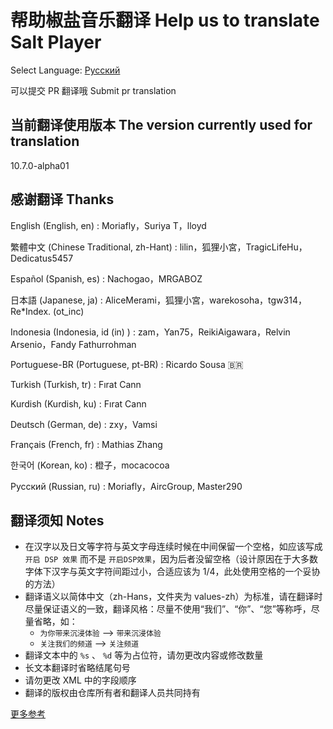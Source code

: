 # 帮助椒盐音乐翻译 Help us to translate Salt Player

Select Language: [Русский](https://github.com/Moriafly/SaltPlayerSource/tree/main/translations/README-RU.md)

可以提交 PR 翻译哦  Submit pr translation

## 当前翻译使用版本 The version currently used for translation

10.7.0-alpha01

## 感谢翻译 Thanks

English (English, en) : Moriafly，Suriya T，lloyd

繁體中文 (Chinese Traditional, zh-Hant) : lilin，狐狸小宮，TragicLifeHu，Dedicatus5457

Español (Spanish, es) : Nachogao，MRGABOZ

日本語 (Japanese, ja) : AliceMerami，狐狸小宮，warekosoha，tgw314，Re*Index. (ot_inc)

Indonesia (Indonesia, id (in) ) : zam，Yan75，ReikiAigawara，Relvin Arsenio，Fandy Fathurrohman

Portuguese-BR (Portuguese, pt-BR) : Ricardo Sousa 🇧🇷

Turkish (Turkish, tr) : Fırat Cann

Kurdish (Kurdish, ku) : Fırat Cann

Deutsch (German, de) : zxy，Vamsi

Français (French, fr) : Mathias Zhang

한국어 (Korean, ko) : 橙子，mocacocoa

Русский (Russian, ru) : Moriafly，AircGroup, Master290

## 翻译须知 Notes

- 在汉字以及日文等字符与英文字母连续时候在中间保留一个空格，如应该写成 `开启 DSP 效果` 而不是 `开启DSP效果`，因为后者没留空格（设计原因在于大多数字体下汉字与英文字符间距过小，合适应该为 1/4，此处使用空格的一个妥协的方法）
- 翻译语义以简体中文（zh-Hans，文件夹为 values-zh）为标准，请在翻译时尽量保证语义的一致，翻译风格：尽量不使用“我们”、“你”、“您”等称呼，尽量省略，如：
  - `为你带来沉浸体验` --> `带来沉浸体验`
  - `关注我们的频道` --> `关注频道`
- 翻译文本中的 `%s` 、 `%d` 等为占位符，请勿更改内容或修改数量
- 长文本翻译时省略结尾句号
- 请勿更改 XML 中的字段顺序
- 翻译的版权由仓库所有者和翻译人员共同持有

[更多参考](https://sakawish.github.io/open-source/salt-ui/tdts/)
